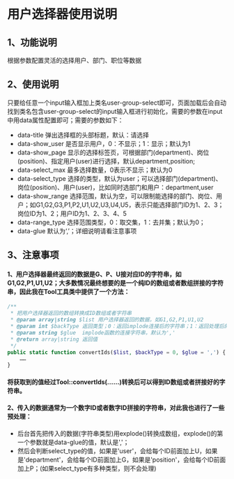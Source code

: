 # 用户选择器使用说明

## 1、功能说明

根据参数配置灵活的选择用户、部门、职位等数据

## 2、使用说明
只要给任意一个input输入框加上类名user-group-select即可，页面加载后会自动找到类名包含user-group-select的input输入框进行初始化，需要的参数在input中用data属性配置即可；需要的参数如下：

* data-title        弹出选择框的头部标题，默认：请选择
* data-show_user    是否显示用户，0：不显示；1：显示；默认为1
* data-show_page    显示的选择标签页，可根据部门(department)、岗位(position)、指定用户(user)进行选择，默认department,position;
* data-select_max   最多选择数量，0表示不显示；默认为0
* data-select_type  选择的类型，默认为user；可以选择部门(department)、岗位(position)、用户(user)，比如同时选部门和用户：department,user
* data-show_range   选择范围，默认为空，可以限制能选择的部门、岗位、用户；如G1,G2,G3,P1,P2,U1,U2,U3,U4,U5，表示只能选择部门ID为1、2、3；岗位ID为1、2；用户ID为1、2、3、4、5
* data-range_type   选择范围类型，0：取交集，1：去并集；默认为0；
* data-glue         默认为‘,’；详细说明请看注意事项

## 3、注意事项
#### 1、用户选择器最终返回的数据是G、P、U接对应ID的字符串，如G1,G2,P1,U1,U2；大多数情况最终想要的是一个纯ID的数组或者数组拼接的字符串，因此我在Tool工具类中提供了一个方法：
```php
/**
 * 把用户选择器返回的数组转换成ID数组或者字符串
 * @param array|string $list 用户选择器返回的数据，如G1,G2,P1,U1,U2
 * @param int $backType 返回类型；0：返回implode连接后的字符串；1：返回处理后的ID数组
 * @param string $glue  implode函数的连接字符串，默认为','
 * @return array|string 返回值
 */
public static function convertIds($list, $backType = 0, $glue = ',') {
    ……
}
```
#### 将获取到的值经过Tool::convertIds(……)转换后可以得到ID数组或者拼接好的字符串。

#### 2、传入的数据通常为一个数字ID或者数字ID拼接的字符串，对此我也进行了一些预处理：
* 后台首先把传入的数据(字符串类型)用explode()转换成数组，explode()的第一个参数就是data-glue的值，默认是','；
* 然后会判断select_type的值，如果是'user'，会给每个ID前面加上U，如果是'department'，会给每个ID前面加上G，如果是'position'，会给每个ID前面加上P；(如果select_type有多种类型，则不会处理)
